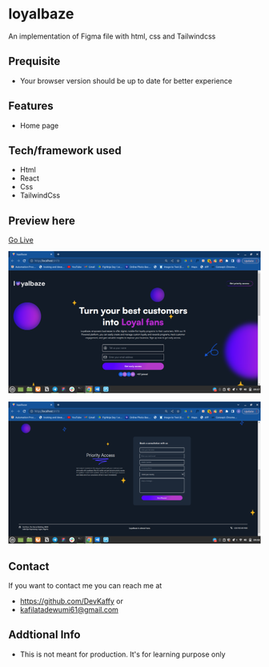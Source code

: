 # loyalbaze
An implementation of Figma file with html, css and Tailwindcss

## Prequisite
- Your browser version should be up to date for better experience

## Features
- Home page

## Tech/framework used
- Html
- React
- Css
- TailwindCss

## Preview here
[Go Live](https://loyal-baze.netlify.app/)

![screenshot](/public/loyal-baze-herosection.png)

![screenshot](/public/loyal-baze-sectiontwo.png)

## Contact
If you want to contact me you can reach me at
- https://github.com/DevKaffy or
- kafilatadewumi61@gmail.com

## Addtional Info
- This is not meant for production. It's for learning purpose only
